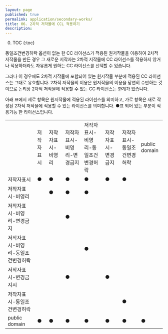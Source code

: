 ```yaml
---
layout: page
published: true
permalink: application/secondary-works/
title: 06. 2차적 저작물에 CCL 적용하기
description: 
---
```


0. TOC
{:toc}

동일조건변경허락 옵션이 없는 한 CC 라이선스가 적용된 원저작물을 이용하여 2차적 저작물을 만든 경우 그 새로운 저작자는 2차적 저작물에 CC 라이선스를 적용하지 않거나 적용하더라도 자유롭게 원하는 CC 라이선스를 선택할 수 있습니다. 

그러나 이 경우에도 2차적 저작물에 포함되어 있는 원저작물 부분에 적용된 CC 라이선스는 그대로 유효합니다. 2차적 저작물의 이용은 원저작물의 이용을 당연히 수반하는 것이므로 논리상 2차적 저작물에 적용할 수 있는 CC 라이선스는 한계가 있습니다. 

아래 표에서 세로 항목은 원저작물에 적용된 라이선스를 의미하고, 가로 항목은 새로 작성된 2차적 저작물에 적용할 수 있는 라이선스를 의미합니다. ●표 되어 있는 부분이 적용가능 한 라이선스입니다.


<div class="table-responsive">
<table class="table table-borderd">
    <tbody>
        <tr>
            <td>&nbsp;</td>
            <td>저작자표시</td>
            <td>저작자표시-비영리</td>
            <td>저작자표시-비영리-변경금지</td>
            <td>저작자표시-비영리-동일조건변경허락</td>
            <td>저작자표시-변경금지</td>
            <td>저작자표시-동일조건변경허락</td>
            <td>public domain</td>
        </tr>
        <tr>
            <td>저작자표시</td>
            <td>●</td>
            <td>●</td>
            <td>●</td>
            <td>●</td>
            <td>●</td>
            <td>●</td>
            <td>&nbsp;</td>
        </tr>
        <tr>
            <td>저작자표시-비영리</td>
            <td>&nbsp;</td>
            <td>●</td>
            <td>●</td>
            <td>●</td>
            <td>&nbsp;</td>
            <td>&nbsp;</td>
            <td>&nbsp;</td>
        </tr>
        <tr>
            <td>저작자표시-비영리-변경금지</td>
            <td>&nbsp;</td>
            <td>&nbsp;</td>
            <td>●</td>
            <td>&nbsp;</td>
            <td>&nbsp;</td>
            <td>&nbsp;</td>
            <td>&nbsp;</td>
        </tr>
        <tr>
            <td>저작자표시-비영리-동일조건변경허락</td>
            <td>&nbsp;</td>
            <td>&nbsp;</td>
            <td>&nbsp;</td>
            <td>●</td>
            <td>&nbsp;</td>
            <td>&nbsp;</td>
            <td>&nbsp;</td>
        </tr>
        <tr>
            <td>저작자표시-변경금지시</td>
            <td>&nbsp;</td>
            <td>&nbsp;</td>
            <td>●</td>
            <td>&nbsp;</td>
            <td>●</td>
            <td>&nbsp;</td>
            <td>&nbsp;</td>
        </tr>
        <tr>
            <td>저작자표시-동일조건변경허락</td>
            <td>&nbsp;</td>
            <td>&nbsp;</td>
            <td>&nbsp;</td>
            <td>&nbsp;</td>
            <td>&nbsp;</td>
            <td>●</td>
            <td>&nbsp;</td>
        </tr>
        <tr>
            <td>public domain</td>
            <td>●</td>
            <td>●</td>
            <td>●</td>
            <td>●</td>
            <td>●</td>
            <td>●</td>
            <td>●<br></td>
        </tr>
    </tbody>
</table>
</div>